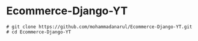 # Ecommerce-Django-YT

    # git clone https://github.com/mohammadanarul/Ecommerce-Django-YT.git
    # cd Ecommerce-Django-YT